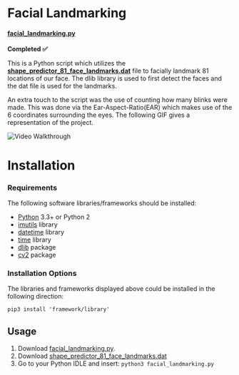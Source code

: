 # Facial Landmarking
#### [facial_landmarking.py](https://github.com/rainarit/FacialLandmarking/blob/master/facial_landmarking.py) #### 
__Completed :white_check_mark:__

This is a Python script which utilizes the **[shape_predictor_81_face_landmarks.dat](https://github.com/rainarit/FacialLandmarking/blob/master/shape_predictor_81_face_landmarks.dat)** file to  facially landmark 81 locations of our face. The dlib library is used to first detect the faces and the dat file is used for the landmarks. 

An extra touch to the script was the use of counting how many blinks were made. This was done via the Ear-Aspect-Ratio(EAR) which makes use of the 6 coordinates surrounding the eyes. The following GIF gives a representation of the project.

<img src='http://g.recordit.co/fTUgWGwohA.gif' title='Video Walkthrough' width='' alt='Video Walkthrough' />

# Installation ##
### Requirements ###
The following software libraries/frameworks should be installed:
* [Python](https://www.python.org/downloads/) 3.3+ or Python 2
* [imutils](https://pypi.org/project/imutils/) library
* [datetime](https://docs.python.org/3/library/datetime.html) library
* [time](https://docs.python.org/2/library/time.html) library
* [dlib](https://pypi.org/project/dlib/) package
* [cv2](https://pypi.org/project/opencv-python/) package
### Installation Options ###
The libraries and frameworks displayed above could be installed in the following direction:

`pip3 install 'framework/library'`
## Usage ##
1. Download [facial_landmarking.py](https://github.com/rainarit/FacialLandmarking/blob/master/facial_landmarking.py). 
2. Download [shape_predictor_81_face_landmarks.dat](https://github.com/rainarit/FacialLandmarking/blob/master/shape_predictor_81_face_landmarks.dat)
3. Go to your Python IDLE and insert: 
`python3 facial_landmarking.py`
